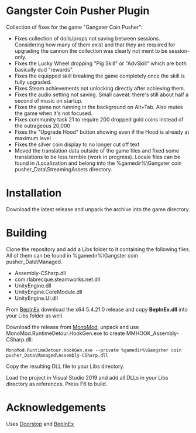 # Gangster Coin Pusher Plugin
Collection of fixes for the game "Gangster Coin Pusher":

- Fixes collection of dolls/props not saving between sessions. Considering how many of them exist and that they are required for upgrading the cannon the collection was clearly not ment to be session-only.
- Fixes the Lucky Wheel dropping "Pig Skill" or "AdvSkill" which are both basically dud "rewards".
- Fixes the equipped skill breaking the game completely once the skill is fully upgraded.
- Fixes Steam achievements not unlocking directly after achieving them.
- Fixes the audio setting not saving. Small caveat: there's still about half a second of music on startup.
- Fixes the game not running in the background on Alt+Tab. Also mutes the game when it's not focused.
- Fixes community task 21 to require 200 dropped gold coins instead of the outrageous 20,000
- Fixes the "Upgrade Hood" button showing even if the Hood is already at maximum level
- Fixes the silver coin display to no longer cut off text
- Moved the translation data outside of the game files and fixed some translations to be less terrible (work in progress). Locale files can be found in /Localization and belong into the %gamedir%\Gangster coin pusher_Data\StreamingAssets directory.

# Installation

Download the latest release and unpack the archive into the game directory. 

# Building

Clone the repository and add a Libs folder to it containing the following files. All of them can be found in %gamedir%\Gangster coin pusher_Data\Managed.
- Assembly-CSharp.dll
- com.rlabrecque.steamworks.net.dll
- UnityEngine.dll
- UnityEngine.CoreModule.dll
- UnityEngine.UI.dll

 From [BepInEx](https://github.com/BepInEx/BepInEx) download the x64 5.4.21.0 release and copy **BepInEx.dll** into your Libs folder as well.

 Download the release from [MonoMod](https://github.com/MonoMod/MonoMod), unpack and use MonoMod.RuntimeDetour.HookGen.exe to create MMHOOK_Assembly-CSharp.dll:

 ```
MonoMod.RuntimeDetour.HookGen.exe --private %gamedir%\Gangster coin pusher_Data\Managed\Assembly-CSharp.dll
```

Copy the resulting DLL file to your Libs directory.

Load the project in Visual Studio 2019 and add all DLLs in your Libs directory as references. Press F6 to build.

# Acknowledgements

Uses [Doorstop](https://github.com/NeighTools/UnityDoorstop) and [BepInEx](https://github.com/BepInEx/BepInEx)
